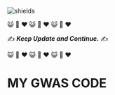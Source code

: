 ![shields](https://img.shields.io/badge/Software%20Python-Passing-brightgreen)

:smiley_cat: :dash: :heart: :smiley_cat: :dash: :heart: :smiley_cat: :dash: :heart:

:writing_hand: ***Keep Update and Continue.*** :writing_hand:

:smiley_cat: :dash: :heart: :smiley_cat: :dash: :heart: :smiley_cat: :dash: :heart:

# MY GWAS CODE
